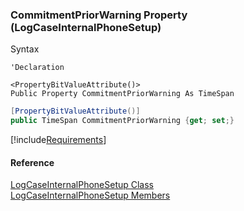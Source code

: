 ﻿### CommitmentPriorWarning Property (LogCaseInternalPhoneSetup)

Syntax

```vbnet
'Declaration

<PropertyBitValueAttribute()>
Public Property CommitmentPriorWarning As TimeSpan
```

```csharp
[PropertyBitValueAttribute()]
public TimeSpan CommitmentPriorWarning {get; set;}
```

[!include[Requirements](../partials/requirements.md)]

#### Reference

[LogCaseInternalPhoneSetup Class](FChoice.Toolkits.Clarify~FChoice.Toolkits.Clarify.Support.LogCaseInternalPhoneSetup.md)  
[LogCaseInternalPhoneSetup Members](FChoice.Toolkits.Clarify~FChoice.Toolkits.Clarify.Support.LogCaseInternalPhoneSetup_members.md)